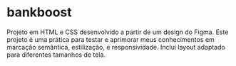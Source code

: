 # bankboost
Projeto em HTML e CSS desenvolvido a partir de um design do Figma. Este projeto é uma prática para testar e aprimorar meus conhecimentos em marcação semântica, estilização, e responsividade. Inclui layout adaptado para diferentes tamanhos de tela.
